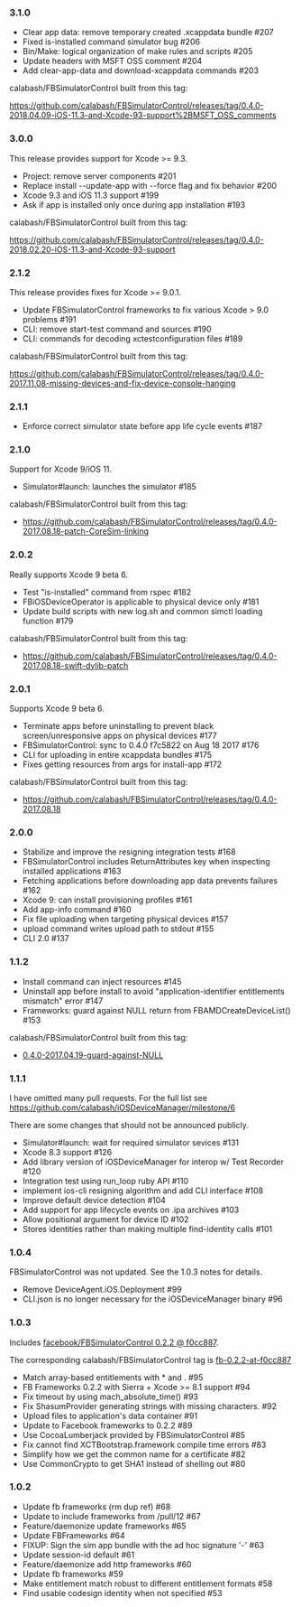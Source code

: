 ### 3.1.0

* Clear app data: remove temporary created .xcappdata bundle  #207
* Fixed is-installed command simulator bug #206
* Bin/Make: logical organization of make rules and scripts #205
* Update headers with MSFT OSS comment #204
* Add clear-app-data and download-xcappdata commands #203

calabash/FBSimulatorControl built from this tag:

https://github.com/calabash/FBSimulatorControl/releases/tag/0.4.0-2018.04.09-iOS-11.3-and-Xcode-93-support%2BMSFT_OSS_comments

### 3.0.0

This release provides support for Xcode >= 9.3.

* Project: remove server components #201
* Replace install --update-app with --force flag and fix behavior #200
* Xcode 9.3 and iOS 11.3 support #199
* Ask if app is installed only once during app installation #193

calabash/FBSimulatorControl built from this tag:

https://github.com/calabash/FBSimulatorControl/releases/tag/0.4.0-2018.02.20-iOS-11.3-and-Xcode-93-support

### 2.1.2

This release provides fixes for Xcode >= 9.0.1.

* Update FBSimulatorControl frameworks to fix various Xcode > 9.0
  problems #191
* CLI: remove start-test command and sources #190
* CLI: commands for decoding xctestconfiguration files #189

calabash/FBSimulatorControl built from this tag:

https://github.com/calabash/FBSimulatorControl/releases/tag/0.4.0-2017.11.08-missing-devices-and-fix-device-console-hanging

### 2.1.1

* Enforce correct simulator state before app life cycle events #187

### 2.1.0

Support for Xcode 9/iOS 11.

* Simulator#launch: launches the simulator #185

calabash/FBSimulatorControl built from this tag:

* https://github.com/calabash/FBSimulatorControl/releases/tag/0.4.0-2017.08.18-patch-CoreSim-linking

### 2.0.2

Really supports Xcode 9 beta 6.

* Test "is-installed" command from rspec #182
* FBiOSDeviceOperator is applicable to physical device only #181
* Update build scripts with new log.sh and common simctl loading
  function #179

calabash/FBSimulatorControl built from this tag:

* https://github.com/calabash/FBSimulatorControl/releases/tag/0.4.0-2017.08.18-swift-dylib-patch

### 2.0.1

Supports Xcode 9 beta 6.

* Terminate apps before uninstalling to prevent black
  screen/unresponsive apps on physical devices #177
* FBSimulatorControl: sync to 0.4.0 f7c5822 on Aug 18 2017 #176
* CLI for uploading in entire xcappdata bundles #175
* Fixes getting resources from args for install-app #172

calabash/FBSimulatorControl built from this tag:

* https://github.com/calabash/FBSimulatorControl/releases/tag/0.4.0-2017.08.18

### 2.0.0

* Stabilize and improve the resigning integration tests #168
* FBSimulatorControl includes ReturnAttributes key when inspecting
  installed applications #163
* Fetching applications before downloading app data prevents failures #162
* Xcode 9: can install provisioning profiles #161
* Add app-info command #160
* Fix file uploading when targeting physical devices #157
* upload command writes upload path to stdout #155
* CLI 2.0 #137

### 1.1.2

* Install command can inject resources #145
* Uninstall app before install to avoid "application-identifier
  entitlements mismatch" error #147
* Frameworks: guard against NULL return from FBAMDCreateDeviceList() #153

calabash/FBSimulatorControl built from this tag:

* [0.4.0-2017.04.19-guard-against-NULL](https://github.com/calabash/FBSimulatorControl/releases/tag/0.4.0-2017.04.19-guard-against-NULL)

### 1.1.1

I have omitted many pull requests.  For the full list see
https://github.com/calabash/iOSDeviceManager/milestone/6

There are some changes that should not be announced publicly.

* Simulator#launch: wait for required simulator sevices #131
* Xcode 8.3 support #126
* Add library version of iOSDeviceManager for interop w/ Test Recorder #120
* Integration test using run_loop ruby API #110
* implement ios-cli resigning algorithm and add CLI interface #108
* Improve default device detection #104
* Add support for app lifecycle events on .ipa archives #103
* Allow positional argument for device ID #102
* Stores identities rather than making multiple find-identity calls #101

### 1.0.4

FBSimulatorControl was not updated.  See the 1.0.3 notes for details.

* Remove DeviceAgent.iOS.Deployment #99
* CLI.json is no longer necessary for the iOSDeviceManager binary #96

### 1.0.3

Includes [facebook/FBSimulatorControl 0.2.2 @ f0cc887](https://github.com/calabash/FBSimulatorControl/commit/f0cc8874a9fc1474e278db7571f8c35b9f88a354).

The corresponding calabash/FBSimulatorControl tag is [fb-0.2.2-at-f0cc887](https://github.com/calabash/FBSimulatorControl/releases/tag/fb-0.2.2-at-f0cc887-iOSDeviceManager-1.0.3)

* Match array-based entitlements with * and <TEAM ID>. #95
* FB Frameworks 0.2.2 with Sierra + Xcode >= 8.1 support #94
* Fix timeout by using mach\_absolute\_time() #93
* Fix ShasumProvider generating strings with missing characters. #92
* Upload files to application's data container #91
* Update to Facebook frameworks to 0.2.2 #89
* Use CocoaLumberjack provided by FBSimulatorControl #85
* Fix cannot find XCTBootstrap.framework compile time errors #83
* Simplify how we get the common name for a certificate #82
* Use CommonCrypto to get SHA1 instead of shelling out #80

### 1.0.2

* Update fb frameworks (rm dup ref) #68
* Update to include frameworks from /pull/12 #67
* Feature/daemonize update frameworks #65
* Update FBFrameworks #64
* FIXUP: Sign the sim app bundle with the ad hoc signature '-' #63
* Update session-id default #61
* Feature/daemonize add http frameworks #60
* Update fb frameworks #59
* Make entitlement match robust to different entitlement formats #58
* Find usable codesign identity when not specified #53

